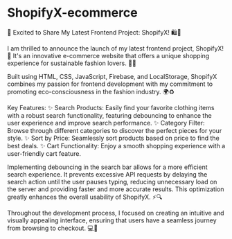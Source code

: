 # ShopifyX-ecommerce
🌟 Excited to Share My Latest Frontend Project: ShopifyX! 🛍️👗

I am thrilled to announce the launch of my latest frontend project, ShopifyX! 🎉 It's an innovative e-commerce website that offers a unique shopping experience for sustainable fashion lovers. 🌿💚

Built using HTML, CSS, JavaScript, Firebase, and LocalStorage, ShopifyX combines my passion for frontend development with my commitment to promoting eco-consciousness in the fashion industry. 🌍♻️

Key Features:
✨ Search Products: Easily find your favorite clothing items with a robust search functionality, featuring debouncing to enhance the user experience and improve search performance.
✨ Category Filter: Browse through different categories to discover the perfect pieces for your style.
✨ Sort by Price: Seamlessly sort products based on price to find the best deals.
✨ Cart Functionality: Enjoy a smooth shopping experience with a user-friendly cart feature.

Implementing debouncing in the search bar allows for a more efficient search experience. It prevents excessive API requests by delaying the search action until the user pauses typing, reducing unnecessary load on the server and providing faster and more accurate results. This optimization greatly enhances the overall usability of ShopifyX. ⚡️🔍

Throughout the development process, I focused on creating an intuitive and visually appealing interface, ensuring that users have a seamless journey from browsing to checkout. 💻👀
